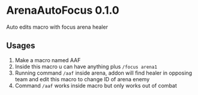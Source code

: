 # ArenaAutoFocus 0.1.0
Auto edits macro with focus arena healer

## Usages

1. Make a macro named AAF
2. Inside this macro u can have anything plus `/focus arena1`
3. Running command `/aaf` inside arena, addon will find healer in opposing team and edit this macro to change ID of arena enemy
4. Command `/aaf` works inside macro but only works out of combat
